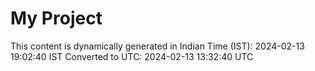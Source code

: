 # My Project

This content is dynamically generated in Indian Time (IST): 2024-02-13 19:02:40 IST
Converted to UTC: 2024-02-13 13:32:40 UTC
